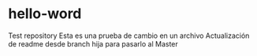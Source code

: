 # hello-word
Test repository
Esta es una prueba de cambio en un archivo
Actualización de readme desde branch hija para pasarlo al Master
